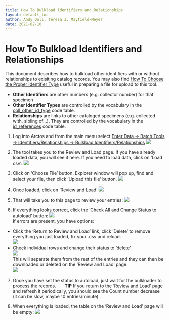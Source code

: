 ```yaml
---
title: How To Bulkload Identifiers and Relationships
layout: default_toc
author: Andy Doll, Teresa J. Mayfield-Meyer
date: 2021-02-10
---
```


# How To Bulkload Identifiers and Relationships

This document describes how to bulkload other identifiers with or without relationships to exisiting catalog records. You may also find [How To Choose the Proper Identifier Type](_how_to/How-to-choose-the-proper-other-identifier-type.markdown) useful in preparing a file for upload to this tool.

- **Other Identifiers** are other numbers (e.g. collector number) for that specimen
- **Other Identifier Types** are controlled by the vocabulary in the <a href="https://arctos.database.museum/info/ctDocumentation.cfm?table=ctcoll_other_id_type" class="external">coll_other_id_type</a> code table.
- **Relationships** are links to other cataloged specimens (e.g. collected with, sibling of…). They are controlled by the vocabulary in the <a href="https://arctos.database.museum/info/ctDocumentation.cfm?table=ctid_references" class="external">id_references</a> code table.

1. Log into Arctos and from the main menu select <a href="https://arctos.database.museum/tools/BulkloadOtherId.cfm" class="external">Enter Data -> Batch Tools -> Identifiers/Relationships -> Bulkload Identifiers/Relationships</a>
![](https://raw.githubusercontent.com/ArctosDB/documentation-wiki/gh-pages/tutorial_images/other_ids/Other_ID_Picture1.jpg)


2. The tool takes you to the Review and Load page. If you have already loaded data, you will see it here. If you need to load data, click on ‘Load csv’:
![](https://raw.githubusercontent.com/ArctosDB/documentation-wiki/gh-pages/tutorial_images/other_ids/Other_ID_Picture2.jpg)

3. Click on ‘Choose File’ button. Explorer window will pop up, find and select your file, then click ‘Upload this file’ button.
![](https://raw.githubusercontent.com/ArctosDB/documentation-wiki/gh-pages/tutorial_images/other_ids/Other_ID_Picture3.jpg)

4. Once loaded, click on ‘Review and Load’
![](https://raw.githubusercontent.com/ArctosDB/documentation-wiki/gh-pages/tutorial_images/other_ids/Other_ID_Picture4.jpg)

5. That will take you to this page to review your entries:
![](https://raw.githubusercontent.com/ArctosDB/documentation-wiki/gh-pages/tutorial_images/other_ids/Other_ID_Picture5.jpg)

6. If everything looks correct, click the ‘Check All and Change Status to autoload’ button: 
![](https://raw.githubusercontent.com/ArctosDB/documentation-wiki/gh-pages/tutorial_images/other_ids/Other_ID_Picture6.jpg)<br>
If errors are present, you have options:<br>
- Click the ‘Return to Review and Load’ link, click ‘Delete’ to remove everything you just loaded, fix your .csv and reload.<br> 
![](https://raw.githubusercontent.com/ArctosDB/documentation-wiki/gh-pages/tutorial_images/other_ids/Other_ID_Picture6a.jpg)<br>
- Check individual rows and change their status to ‘delete’.<br>
![](https://raw.githubusercontent.com/ArctosDB/documentation-wiki/gh-pages/tutorial_images/other_ids/Other_ID_Picture6b2.jpg)<br>
This will separate them from the rest of the entries and they can then be downloaded or deleted on the ‘Review and Load’ page.<br>
![](https://raw.githubusercontent.com/ArctosDB/documentation-wiki/gh-pages/tutorial_images/other_ids/Other_ID_Picture6b.jpg)

7. Once you have set the status to autoload, just wait for the bulkloader to process the records.
&nbsp;&nbsp;&nbsp;&nbsp;&nbsp;&nbsp;**TIP** If you return to the ‘Review and Load’ page and refresh it periodically, you should see the Count number decrease (it can be slow, maybe 10 entries/minute)

8. When everything is loaded, the table on the ‘Review and Load’ page will be empty:
![](https://raw.githubusercontent.com/ArctosDB/documentation-wiki/gh-pages/tutorial_images/other_ids/Other_ID_Picture8.jpg)


 
